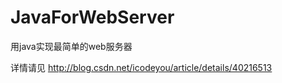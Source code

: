 JavaForWebServer
================

用java实现最简单的web服务器

详情请见   http://blog.csdn.net/icodeyou/article/details/40216513
